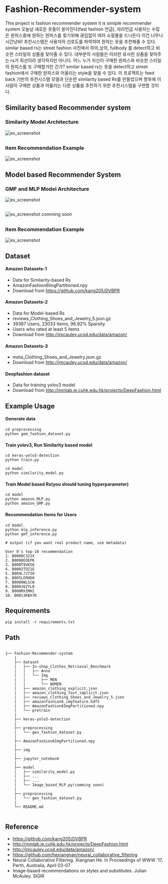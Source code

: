 # Fashion-Recommender-system
This project is fashion recommender system
it is simiple recommender system
오늘날 새로운 옷들이 쏟아진다(fast fashion 언급), 자라언급
사용자는 수많은 원피스중에 원하는 원피스를 찾기위해 끊임없이 여러 쇼핑몰을 드나든다
이건 너무나 시간낭비!
추천시스템은 사용자의 선호도를 파악하여 원하는 옷을 추천해줄 수 있다.
similar based rs는 street fashion 사진에서 하의,상의, fullbody 를 detect하고 비슷한 스타일의 상품을 찾아줄 수 있다.
대부분의 사람들은 이러한 유사한 상품을 찾아주는 rs가 최선이라 생각하지만 아니다.
어느 누가 자신이 구매한 원피스와 비슷한 스타일의 원피스를 또 구매할거란 건가?
similar based rs는 옷을 detect하고 street fashion에서 구매한 원피스와 어울리는 style을 찾을 수 있다.
이 프로젝트는 feed back 기반의 추천시스템 모델과 단순한 similarity based Rs를 만들었으며
향후에 이사람이 구매한 상품과 어룰리는 다른 상품을 추천하기 위한 추천시스템을 구현할 것이다.


## Similarity based Recommender system

### Similarity Model Architecture
![ex_screenshot](./img/example3.jpg)
##
### Item Recommendation Example
![ex_screenshot](./img/example.JPG)

## Model based Recommender System

### GMF and MLP Model Architecture
![ex_screenshot](./img/example5.JPG)
##
![ex_screenshot](./img/example4.jpg)
comming soon
##

### Item Recommendation Example
![ex_screenshot](./img/example2.JPG)


## Dataset

#### Amazon Datasets-1
- Data for Similarity-based Rs
- AmazonFashion6ImgPartitioned.npy
- Download from https://github.com/kang205/DVBPR

#### Amazon Datasets-2 
- Data for Model-based Rs
- reviews_Clothing_Shoes_and_Jewelry_5.json.gz
- 39387 Users, 23033 Items, 96.92% Sparsity
- Users who rated at least 5 items
- Download from http://jmcauley.ucsd.edu/data/amazon/

#### Amazon Datasets-3
- meta_Clothing_Shoes_and_Jewelry.json.gz
- Download from http://jmcauley.ucsd.edu/data/amazon/

#### Deepfashion dataset
- Data for training yolov3 model
- Download from http://mmlab.ie.cuhk.edu.hk/projects/DeepFashion.html 

## Example Usage

#### Generate data
```
cd preprocessing
python gem_fashion_dataset.py
```
#### Train yolov3, Run Similarity based model

```
cd keras-yolo3-detection
python train.py
```
```
cd model
python similarity_model.py
```

#### Train Model based Rs(you should tuning hyperparameter)
```
cd model
python amazon_MLP.py
python amazon_GMF.py
```
#### Recommendation Items for Users
```
cd model
python mlp_inference.py
python gmf_inference.py
```
```
# output (if you want real product name, use metadata)

User 0's top-10 recommendation
1. B0000C321X
2. B0008EOEPK
3. B000T9VK56
4. B0002TOZ1E
5. B004L7J7IO
6. B005LERHD8
7. B0000WLSCW
8. B000J6ZYL0
9. B000MXIMHI
10. B0013KBX7K
```
## Requirements
```
pip install -r requirements.txt
```

## Path
```

├── Fashion-Recommender-system
    |
    ├── dataset
    |   ├── In-shop_Clothes_Retrieval_Benchmark
    |   |   ├── Anno
    |   |   └── Img
    |   |       ├── MEN
    |   |       └── WOMEN
    |   ├── amazon_clothing_explicit.json
    |   ├── amazon_clothing_fast_implicit.json
    |   ├── reviews_Clothing_Shoes_and_Jewelry_5.json
    |   ├── amazonfashion6_imgfeature.hdf5
    |   ├── AmazonFashion6ImgPartitioned.npy
    |   └── pretrain
    |    
    ├── keras-yolo3-detection
    |
    ├── preprocessing
    |   └── gen_fashion_dataset.py
    |
    ├── AmazonFashion6ImgPartitioned.npy
    |
    ├── img
    |
    ├── jupyter_notebook
    |
    ├── model
    |   ├── similarity_model.py
    |   ├── ...
    |   ├── ...
    |   └── Image_based_MLP.py(comming soon)
    |
    ├── preprocessing
    |   └── gen_fashion_dataset.py
    |
    └── README.md
    
```

## Reference
- https://github.com/kang205/DVBPR
- http://mmlab.ie.cuhk.edu.hk/projects/DeepFashion.html
- http://jmcauley.ucsd.edu/data/amazon/
- https://github.com/hexiangnan/neural_collaborative_filtering
- Neural Collaborative Filtering. Xiangnan He. In Proceedings of WWW '17, Perth, Australia, April 03-07
- Image-based recommendations on styles and substitutes. Julian McAuley. SIGIR
